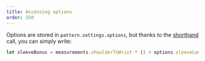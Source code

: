 ```yaml
---
title: Accessing options
order: 250
---
```


Options are stored in `pattern.settings.options`, but thanks 
to the [shorthand](/concepts/shorthand) call, you can simply write:

```js
let sleeveBonus = measurements.shoulderToWrist * (1 + options.sleeveLengthBonus);
```

